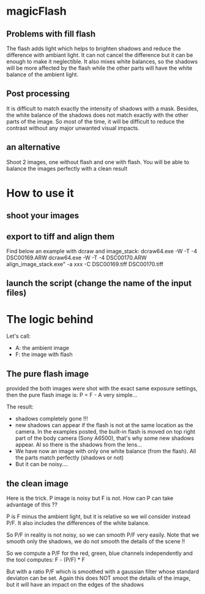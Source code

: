 # magicFlash

## Problems with fill flash

The flash adds light which helps to brighten shadows and reduce the difference with ambiant light. 
It can not cancel the difference but it can be enough to make it neglectible. 
It also mixes white balances, so the shadows will be more affected by the flash while the other parts will have the white balance of the ambient light.

## Post processing

It is difficult to match exactly the intensity of shadows with a mask. Besides, the white balance of the shadows does not match exactly with the other parts of the image.
So most of the time, it will be difficult to reduce the contrast without any major unwanted visual impacts.

## an alternative

Shoot 2 images, one without flash and one with flash. You will be able to balance the images perfectly with a clean result

# How to use it

## shoot your images

## export to tiff and align them

Find below an example with dcraw and image_stack:
dcraw64.exe -W -T -4 DSC00169.ARW
dcraw64.exe -W  -T -4 DSC00170.ARW
align_image_stack.exe" -a xxx -C DSC00169.tiff DSC00170.tiff

## launch the script (change the name of the input files)

# The logic behind

Let's call:
* A: the ambient image
* F: the image with flash

## The pure flash image

provided the both images were shot with the exact same exposure settings, then the pure flash image is:
P = F - A
very simple... 

The result:
* shadows completely gone !!!
* new shadows can appear if the flash is not at the same location as the camera. In the examples posted, the built-in flash is moved on top right part of the body camera (Sony A6500), that's why some new shadows appear. Al so there is the shadows from the lens...
* We have now an image with only one white balance (from the flash). All the parts match perfectly (shadows or not)
* But it can be noisy....

## the clean image

Here is the trick.
P image is noisy but F is not. How can P can take advantage of this ??

P is F minus the ambient light, but it is relative so we wil consider instead P/F. It also includes the differences of the white balance.

So P/F in reality is not noisy, so we can smooth P/F very easily. Note that we smooth only the shadows, we do not smooth the details of the scene !!

So we compute a P/F for the red, green, blue channels independently and the tool computes:
F - (P/F) * F

But with a ratio P/F which is smoothed with a gaussian filter whose standard deviaton can be set. Again this does NOT smoot the details of the image, but it will have an impact on the edges of the shadows




